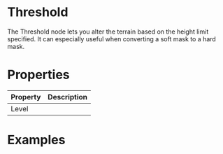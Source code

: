 # Threshold



The Threshold node lets you alter the terrain based on the height limit specified. It can especially useful when converting a soft mask to a hard mask.



# Properties


| Property | Description| 
| -------- | -----------|
| Level |  |




# Examples
